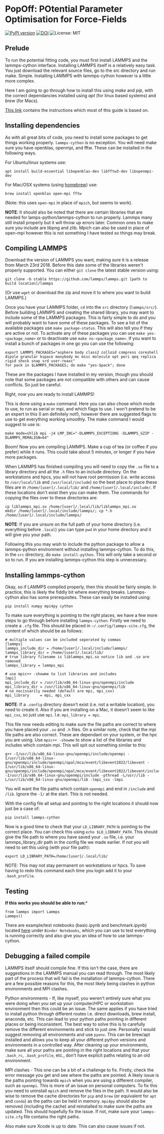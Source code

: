 # PopOff: POtential Parameter Optimisation for Force-Fields
[![PyPI version](https://badge.fury.io/py/PopOff.svg)](https://badge.fury.io/py/PopOff)
[![DOI](https://zenodo.org/badge/DOI/10.5281/zenodo.4311103.svg)](https://doi.org/10.5281/zenodo.4311103)
![License: MIT](https://img.shields.io/badge/License-MIT-green.svg)
## Prelude

To run the potential fitting code, you must first install LAMMPS and the lammps-cython interface. Installing LAMMPS itself is a relatively easy task. You just download the relevant source files, go to the src directory and run make. Simple. Installing LAMMPS with lammps-cython however is a little more complex.

Here I am going to go through how to install this using *make* and *pip*, with the correct dependancies installed using *apt* (for linux based systems) and *brew* (for Macs).

[This link](https://costrouc.gitlab.io/lammps-cython/installation.html#id3) contains the instructions which most of this guide is based on.

## Installing dependencies
As with all great bits of code, you need to install some packages to get things working properly. `lammps-cython` is no exception. You will need make sure you have openblas, openmpi, and fftw. These can be installed in the following ways.

For Ubuntu/linux systems use:
```
apt install build-essential libopenblas-dev libfftw3-dev libopenmpi-dev
```

For Mac/OSX systems (using [homebrew](https://brew.sh)) use:
```
brew install openblas open-mpi fftw
```
(Note: this uses `open-mpi`  in place of `mpich`, but seems to work).


**NOTE**: It should also be noted that there are certain libraries that are needed for lamps-python/lammps-cython to run properly. Lammps many still install properly but it will throw up errors later. Common ones to make sure you include are libpng and zlib. Mpich can also be used in place of open-mpi however this is not something I have tested so things may break.

## Compiling LAMMPS
Download the version of LAMMPS you want, making sure it is a release from March 23rd 2018. Before this date some of the libraries weren't properly supported. You can either `git clone` the latest stable version using:

```
git clone -b stable https://github.com/lammps/lammps.git [path to build location]/lammps
```

(Or use `wget` or download the zip and move it to where you want to build LAMMPS.)

Once you have your LAMMPS folder, `cd` into the `src` directory (`lammps/src/`). Before building LAMMPS and creating the shared library, you may want to include some of the LAMMPS packages. This is fairly simple to do and you will probably want to have some of these packages. To see a list of the available packages use `make package-status`. This will also tell you if they are active or not. To activate any of these packages you can use `make yes-<package_name>` or to deactivate use `make no-<package_name>`. If you want to install a bunch of packages in one go you can use the following:

```
export LAMMPS_PACKAGES="asphere body class2 colloid compress coreshell dipole granular kspace manybody mc misc molecule opt peri qeq replica rigid shock snap srd user-reaxc"
for pack in $LAMMPS_PACKAGES; do make "yes-$pack"; done
```

These are the packages I have installed in my version, though you should note that some packages are not compatible with others and can cause conflicts. So just be careful.

Right, now you are ready to install LAMMPS!

This is done using a `make` command. Here you can also chose which mode to use, to run as serial or mpi, and which flags to use. I won't pretend to be an expert in this (I am definitely not!), however there are suggested flags to use to get everything working smoothly. The make command I would suggest to use is:

```
make mode=shlib mpi -j4 LMP_INC="-DLAMMPS_EXCEPTIONS -DLAMMPS_GZIP -DLAMMPS_MEMALIGN=64"
```

Boom! Now you are compiling LAMMPS. Make a cup of tea (or coffee if you prefer) while it runs. This could take about 5 minutes, or longer if you have more packages.

When LAMMPS has finished compiling you will need to copy the `.so` file to a library directory and all the `.h` files to an include directory. On the workstations and hpcs, you will not have root permission (i.e. write access to `/usr/local/lib` and `/usr/local/include`) so the best place to place these files are in `/home/[user]/.local/lib/` and `/home/[user]/.local/include/`. If these locations don't exist then you can make them. The commands for copying the files over to these directories are:

```
cp liblammps_mpi.so /home/[user]/.local/lib/liblammps_mpi.so
mkdir /home/[user]/.local/include/lammps/; cp *.h /home/[user]/.local/include/lammps/
```

**NOTE**: If you are unsure on the full path of your home directory (i.e. everything before `.local`) you can type `pwd` in your home directory and it will give you your path.

Following this you may wish to include the python package to allow a lammps-python environment without installing lammps-cython. To do this, in the `src` directory, do `make install-python`. This will only take a second or so to run. If you are installing lammps-cython this step is unnecessary.

## Installing lammps-cython

Okay, so if LAMMPS compiled properly, then this should be fairly simple. In practice, this is likely the fiddly bit where everything breaks. Lammps-cython also has some prerequisites. These can easily be installed using:

```
pip install numpy mpi4py cython
```

To make sure everything is pointing to the right places, we have a few more steps to go through before installing `lammps-cython`. Firstly we need to create a `.cfg` file. This should be placed in `~/.config/lammps-site.cfg`, the content of which should be as follows:

```
# multiple values can be included seperated by commas
[lammps]
lammps_include_dir = /home/[user]/.local/include/lammps/
lammps_library_dir = /home/[user]/.local/lib/
# true library filename is liblammps_mpi.so notice lib and .so are removed
lammps_library = lammps_mpi

# use mpic++ -showme to list libraries and includes
[mpi]
mpi_include_dir = /usr/lib/x86_64-linux-gnu/openmpi/include
mpi_library_dir = /usr/lib/x86_64-linux-gnu/openmpi/lib
# no necissarily needed (default are mpi, mpi_cxx)
mpi_library     = mpi, mpi_cxx
```

**NOTE**: If a `.config` directory doesn't exist (i.e. not a writable location), you need to create it. Also if you are installing on a Mac, it doesn't seem to like `mpi_cxx`, so just use `mpi`. I.e. `mpi_library = mpi`.

This file now needs editing to make sure the file paths are correct to where you have placed your `.so` and `.h` files. On a similar note, check that the mpi file paths are also correct. These are dependant on your system, or the hpc you are using. Use `mpic++ -showme` to show a list of the libraries and includes which contain mpi. This will spit out something similar to this:

```
g++ -I/usr/lib/x86_64-linux-gnu/openmpi/include/openmpi -I/usr/lib/x86_64-linux-gnu/openmpi/include/openmpi/opal/mca/event/libevent2022/libevent -I/usr/lib/x86_64-linux-gnu/openmpi/include/openmpi/opal/mca/event/libevent2022/libevent/include -I/usr/lib/x86_64-linux-gnu/openmpi/include -pthread -L/usr//lib -L/usr/lib/x86_64-linux-gnu/openmpi/lib -lmpi_cxx -lmpi
```

You will want the file paths which contain `openmpi` and end in `/include` and `/lib`. Ignore the `-I/` at the start. This is not needed.

With the config file all setup and pointing to the right locations it should now just be a case of:

```
pip install lammps-cython
```

Now is a good time to check that your `LD_LIBRARY_PATH` is pointing to the correct place. You can check this using `echo $LD_LIBRARY_PATH`. This should give the file path to where you have saved your `.so` file, i.e. your lammps_library_dir path in the config file we made earlier. If not you will need to set this using (with your file path):

```
export LD_LIBRARY_PATH=/home/[user]/.local/lib/
```

NOTE: This may not stay permanent on workstations or hpcs. To save having to redo this command each time you login add it to your `.bash_profile`.

## Testing

**If this works you should be able to run:***
```
from lammps import Lammps
Lammps()
```

There are example/test notebooks (basic.ipynb and benchmark.ipynb) located [here](https://github.com/costrouc/lammps-cython) under `Binder Notebooks`, which you can use to test everything is running correctly and also give you an idea of how to use lammps-cython.

## Debugging a failed compile

LAMMPS itself should compile fine. If this isn't the case, there are suggestions in the LAMMPS manual you can read through. The most likely part of the process that will fail is the installation of lammps-cython. There are a few possible reasons for this, the most likely being clashes in python environments and MPI clashes.

Python environments - If, like myself, you weren't entirely sure what you were doing when you set up your computer/HPC or workstation environment then this could be an issue. The same applies if you have tried to install python through different routes i.e. direct downloads, brew install, anaconda, etc. This can lead to your python paths pointing in different places or being inconsistent. The best way to solve this is to carefully remove the different environments and stick to just one. Personally I would suggest removing all environments and use `pyenv`. This can be brew/apt installed and allows you to keep all your different python versions and environments in a controlled way. After cleaning up your environments, make sure all your paths are pointing in the right locations and that your `.bash_rc`, `.bash_profile`, etc., don't have explicit paths relating to an old environment.

MPI clashes - This one can be a bit of a challenge to fix. Firstly, check the error message you get and see where the paths are pointed. A likely issue is the paths pointing towards `mpich` when you are using a different compiler, such as `openmpi`. This is more of an issue on personal computers. To fix this you need to uninstall `mpich` and remove the files in the path. It would also be wise to remove the cache directories for `pip` and `brew` (or equivalent for `apt` and `conda`) as the paths can be held in memory. `mpi4py` should also be removed (including the cache) and reinstalled to make sure the paths are updated. This should hopefully fix the issue. If not, make sure your `lammps-site.cfg` file contains the right paths.

Also make sure Xcode is up to date. This can also cause issues if not.
